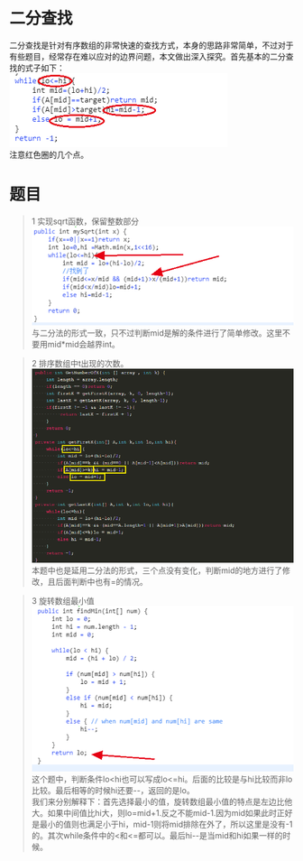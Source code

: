 # 二分查找
二分查找是针对有序数组的非常快速的查找方式，本身的思路非常简单，不过对于有些题目，经常存在难以应对的边界问题，本文做出深入探究。首先基本的二分查找的式子如下：  
![img](img/bs1.jpg)  
注意红色圈的几个点。
# 题目
> 1 实现sqrt函数，保留整数部分  
![img](img/bs2.jpg)  
与二分法的形式一致，只不过判断mid是解的条件进行了简单修改。这里不要用mid*mid会越界int。

> 2 排序数组中t出现的次数。
![img](img/bs3.jpg)  
本题中也是延用二分法的形式，三个点没有变化，判断mid的地方进行了修改，且后面判断中也有=的情况。

> 3 旋转数组最小值  
![img](img/bs4.jpg)  
这个题中，判断条件lo<hi也可以写成lo<=hi。后面的比较是与hi比较而非lo比较。最后相等的时候hi还要--，返回的是lo。   
我们来分别解释下：首先选择最小的值，旋转数组最小值的特点是左边比他大。如果中间值比hi大，则lo=mid+1.反之不能mid-1.因为mid如果此时正好是最小的值则也满足小于hi，mid-1则将mid排除在外了，所以这里是没有-1的。其次while条件中的<和<=都可以。最后hi--是当mid和hi如果一样的时候。
